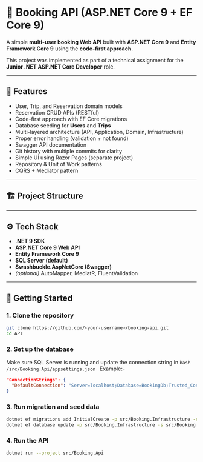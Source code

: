 # 🏨 Booking API (ASP.NET Core 9 + EF Core 9)

A simple **multi-user booking Web API** built with **ASP.NET Core 9** and **Entity Framework Core 9** using the **code-first approach**.  

This project was implemented as part of a technical assignment for the **Junior .NET ASP.NET Core Developer** role.  

---

## 📌 Features
- User, Trip, and Reservation domain models
- Reservation CRUD APIs (RESTful)
- Code-first approach with EF Core migrations
- Database seeding for **Users** and **Trips**
- Multi-layered architecture (API, Application, Domain, Infrastructure)
- Proper error handling (validation + not found)
- Swagger API documentation
- Git history with multiple commits for clarity
- Simple UI using Razor Pages (separate project)
- Repository & Unit of Work patterns
- CQRS + Mediator pattern

---

## 🏗️ Project Structure


---

## ⚙️ Tech Stack
- **.NET 9 SDK**
- **ASP.NET Core 9 Web API**
- **Entity Framework Core 9**
- **SQL Server (default)**
- **Swashbuckle.AspNetCore (Swagger)**
- *(optional)* AutoMapper, MediatR, FluentValidation

---

## 🚀 Getting Started

### 1. Clone the repository
```bash
git clone https://github.com/<your-username>/booking-api.git
cd API
```

### 2. Set up the database
Make sure SQL Server is running and update the connection string in
```bash /src/Booking.Api/appsettings.json ```
Example:-
```json
"ConnectionStrings": {
  "DefaultConnection": "Server=localhost;Database=BookingDb;Trusted_Connection=True;TrustServerCertificate=True;"
}
```
### 3. Run migration and seed data
```bash
dotnet ef migrations add InitialCreate -p src/Booking.Infrastructure -s src/Booking.Api
dotnet ef database update -p src/Booking.Infrastructure -s src/Booking.Api
```
### 4. Run the API
```bash
dotnet run --project src/Booking.Api
```



